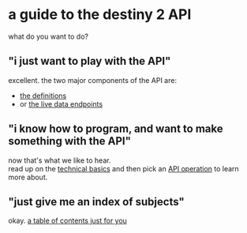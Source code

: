 # a guide to the destiny 2 API

what do you want to do?

## "i just want to play with the API"

excellent. the two major components of the API are:
- [the definitions](definitions-exploring)
- or [the live data endpoints](endpoints-exploring)

## "i know how to program, and want to make something with the API"

now that's what we like to hear.  
read up on the [technical basics](technical-basics) and then pick an [API operation](by-goal) to learn more about.

## "just give me an index of subjects"

okay. [a table of contents just for you](index-list)
